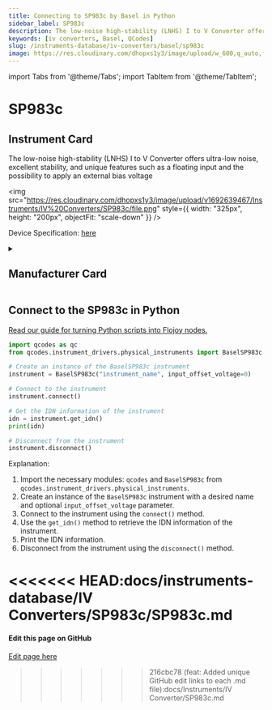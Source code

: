```yaml
---
title: Connecting to SP983c by Basel in Python
sidebar_label: SP983c
description: The low-noise high-stability (LNHS) I to V Converter offers ultra-low noise, excellent stability, and unique features such as a floating input and the possibility to apply an external bias voltage
keywords: [iv converters, Basel, QCodes]
slug: /instruments-database/iv-converters/basel/sp983c
image: https://res.cloudinary.com/dhopxs1y3/image/upload/w_600,q_auto,f_auto/v1692639467/Instruments/IV%20Converters/SP983c/file.jpg
---
```


import Tabs from '@theme/Tabs';
import TabItem from '@theme/TabItem';

# SP983c

## Instrument Card

<div className="flex">

<div>

The low-noise high-stability (LNHS) I to V Converter offers ultra-low noise, excellent stability, and unique features such as a floating input and the possibility to apply an external bias voltage

</div>

<img src="https://res.cloudinary.com/dhopxs1y3/image/upload/v1692639467/Instruments/IV%20Converters/SP983c/file.png" style={{ width: "325px", height: "200px", objectFit: "scale-down" }} />

</div>

<div className="flex text-center">

<p>Device Specification: <a target="\_blank" href="https://www.baspi.ch/_files/ugd/68eb62_d9c26342fd8f4960a2ebee967ff5a9d4.pdf">here</a></p>

</div>

<details style={{ marginTop: "15px"}}>
<summary><h2>Manufacturer Card</h2></summary>

<img src="https://res.cloudinary.com/dhopxs1y3/image/upload/v1692806118/Instruments/Vendor%20Logos/Basel.png" style={{ width: "100%", height: "170px",objectFit: "scale-down" }} />

Basel Precision Instruments develop ultra-low-noise precision laboratory and scientific electronics for applications requiring ultra-high sensitivity, such as low-temperature quantum physics.

<ul>
  <li>Headquarters: Switzerland</li>
  <li>Yearly Revenue (millions, USD): 1.0</li>
  <li>Vendor Website: <a href="https://www.baspi.ch/">here</a></li>
</ul>
</details>

## Connect to the SP983c in Python

[Read our guide for turning Python scripts into Flojoy nodes.](https://docs.flojoy.ai/custom-nodes/creating-custom-node/)
<Tabs>
<TabItem value="QCodes" label="QCodes">

```python
import qcodes as qc
from qcodes.instrument_drivers.physical_instruments import BaselSP983c

# Create an instance of the BaselSP983c instrument
instrument = BaselSP983c("instrument_name", input_offset_voltage=0)

# Connect to the instrument
instrument.connect()

# Get the IDN information of the instrument
idn = instrument.get_idn()
print(idn)

# Disconnect from the instrument
instrument.disconnect()
```

Explanation:
1. Import the necessary modules: `qcodes` and `BaselSP983c` from `qcodes.instrument_drivers.physical_instruments`.
2. Create an instance of the `BaselSP983c` instrument with a desired name and optional `input_offset_voltage` parameter.
3. Connect to the instrument using the `connect()` method.
4. Use the `get_idn()` method to retrieve the IDN information of the instrument.
5. Print the IDN information.
6. Disconnect from the instrument using the `disconnect()` method.

<<<<<<< HEAD:docs/instruments-database/IV Converters/SP983c/SP983c.md
</TabItem>
</Tabs>
=======
<SectionBreak />

[//]: # (Edit page on GitHub)

#### Edit this page on GitHub

[Edit page here](https://github.com/flojoy-ai/docs/blob/main/docs/instruments-database/IV%20Converters/SP983c/SP983c.md)
>>>>>>> 216cbc78 (feat: Added unique GitHub edit links to each .md file):docs/Instruments/IV Converter/SP983c.md
